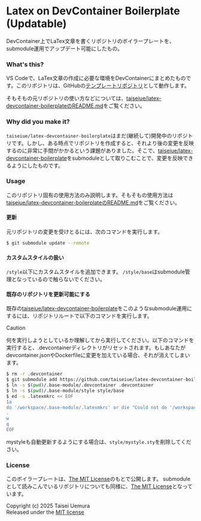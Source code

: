 # Latex on DevContainer Boilerplate (Updatable)
DevContainer上でLaTex文章を書くリポジトリのボイラープレートを、submodule運用でアップデート可能にしたもの。

### What's this?
VS Codeで、LaTex文章の作成に必要な環境をDevContainerにまとめたものです。このリポジトリは、GitHubの[テンプレートリポジトリ](https://docs.github.com/ja/repositories/creating-and-managing-repositories/creating-a-template-repository)として動作します。

そもそもの元リポジトリの使い方などについては、[taiseiue/latex-devcontainer-boilerplateのREADME.md](https://github.com/taiseiue/latex-devcontainer-boilerplate/blob/main/README.md)をご覧ください。

### Why did you make it?
`taiseiue/latex-devcontainer-boilerplate`はまだ(継続して)開発中のリポジトリです。しかし、ある時点でリポジトリを作成すると、それより後の変更を反映するのに非常に手間がかかるという課題がありました。そこで、[taiseiue/latex-devcontainer-boilerplate](https://github.com/taiseiue/latex-devcontainer-boilerplate)をsubmoduleとして取りこむことで、変更を反映できるようにしたものです。

### Usage
このリポジトリ固有の使用方法のみ説明します。そもそもの使用方法は[taiseiue/latex-devcontainer-boilerplateのREADME.md](https://github.com/taiseiue/latex-devcontainer-boilerplate/blob/main/README.md)をご覧ください。

#### 更新
元リポジトリの変更を受けとるには、次のコマンドを実行します。

```sh
$ git submodule update --remote
```

#### カスタムスタイルの扱い
`/style`以下にカスタムスタイルを追加できます。
`/style/base`はsubmodule管理となっているので触らないでください。

#### 既存のリポジトリを更新可能にする
既存の[taiseiue/latex-devcontainer-boilerplate](https://github.com/taiseiue/latex-devcontainer-boilerplate)をこのようなsubmodule運用にするには、リポジトリルートで以下のコマンドを実行します。

> [!CAUTION]
> 何を実行しようとしているか理解してから実行してください。以下のコマンドを実行すると、.devcontainerディレクトリがリセットされます。もしあなたがdevcontainer.jsonやDockerfileに変更を加えている場合、それが消えてしまいます。

```sh
$ rm -r .devcontainer
$ git submodule add https://github.com/taiseiue/latex-devcontainer-boilerplate.git .base-module
$ ln -s $(pwd)/.base-module/.devcontainer .devcontainer
$ ln -s $(pwd)/.base-module/style style/base
$ ed -s .latexmkrc << EOF
1a
do '/workspace/.base-module/.latexmkrc' or die "Could not do '/workspace/.base-module/.latexmkrc': $!";
.
w
q
EOF
```

mystyleも自動更新するようにする場合は、`style/mystyle.sty`を削除してください。

### License
このボイラープレートは、[The MIT License](./LICENSE.txt)のもとで公開します。
submoduleとして読みこんでいるリポジトリについても同様に、[The MIT License](.base-module/LICENSE.txt)となっています。

Copyright (c) 2025 Taisei Uemura  
Released under the [MIT license](./LICENSE.txt)
